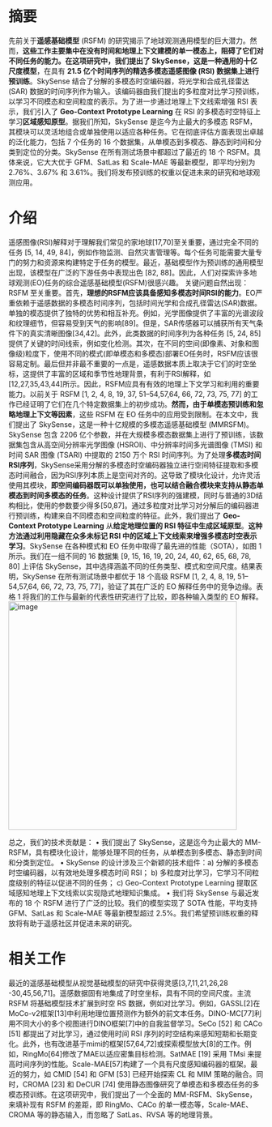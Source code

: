 # 摘要
先前关于**遥感基础模型** (RSFM) 的研究揭示了地球观测通用模型的巨大潜力。然而，**这些工作主要集中在没有时间和地理上下文建模的单一模态上，阻碍了它们对不同任务的能力。**在这项研究中，我们提出了 SkySense，这是一种通用的**十亿尺度模型**，在具有 **21.5 亿个时间序列的精选多模态遥感图像 (RSI) 数据集上进行预训练**。SkySense 结合了分解的多模态时空编码器，将光学和合成孔径雷达 (SAR) 数据的时间序列作为输入。该编码器由我们提出的多粒度对比学习预训练，以学习不同模态和空间粒度的表示。为了进一步通过地理上下文线索增强 RSI 表示，我们引入了 **Geo-Context Prototype Learning** 在 RSI 的多模态时空特征上学习**区域感知原型**。据我们所知，SkySense 是迄今为止最大的多模态 RSFM，其模块可以灵活地组合或单独使用以适应各种任务。它在彻底评估方面表现出卓越的泛化能力，包括 7 个任务的 16 个数据集，从单模态到多模态、静态到时间和分类到定位的分类。SkySense 在所有测试场景中都超过了最近的 18 个 RSFM。具体来说，它大大优于 GFM、SatLas 和 Scale-MAE 等最新模型，即平均分别为 2.76%、3.67% 和 3.61%。我们将发布预训练的权重以促进未来的研究和地球观测应用。

# 介绍
遥感图像(RSI)解释对于理解我们常见的家地球[17,70]至关重要，通过完全不同的任务 [5, 14, 49, 84]，例如作物监测、自然灾害管理等。每个任务可能需要大量专门的努力和资源来构建特定于任务的模型。最近，基础模型作为预训练的通用模型出现，该模型在广泛的下游任务中表现出色 [82, 88]。因此，人们对探索许多地球观测(EO)任务的综合遥感基础模型(RSFM)很感兴趣。
关键问题自然出现：RSFM 至关重要。首先，**理想的RSFM应该具备感知多模态时间RSI的能力**。EO严重依赖于遥感数据的多模态时间序列，包括时间光学和合成孔径雷达(SAR)数据。单独的模态提供了独特的优势和相互补充。例如，光学图像提供了丰富的光谱波段和纹理细节，但容易受到天气的影响[89]。但是，SAR传感器可以捕获所有天气条件下的真实清晰图像[34,42]。此外，此类数据的时间序列为各种任务 [5, 24, 85] 提供了关键的时间线索，例如变化检测。其次，在不同的空间(即像素、对象和图像级)粒度下，使用不同的模式(即单模态和多模态)部署EO任务时，RSFM应该很容易定制。最后但并非最不重要的一点是，遥感数据本质上取决于它们的时空坐标，这提供了丰富的区域和季节性地理背景，有利于RSI解释，如[12,27,35,43,44]所示。因此，RSFM应具有有效的地理上下文学习和利用的重要能力。以前关于 RSFM [1, 2, 4, 8, 19, 37, 51–54,57,64, 66, 72, 73, 75, 77] 的工作已经证明了它们在几个特定数据集上的初步成功。**然而，由于单模态预训练和忽略地理上下文等因素**，这些 RSFM 在 EO 任务中的应用受到限制。在本文中，我们提出了 SkySense，这是一种十亿规模的多模态遥感基础模型 (MMRSFM)。SkySense 包含 2206 亿个参数，并在大规模多模态数据集上进行了预训练，该数据集包含从高空间分辨率光学图像 (HSROI)、中分辨率时间多光谱图像 (TMSI) 和时间 SAR 图像 (TSARI) 中提取的 2150 万个 RSI 时间序列。为了处理**多模态时间RSI序列**，SkySense采用分解的多模态时空编码器独立进行空间特征提取和多模态时间融合，因为RSI序列本质上是空间对齐的。这导致了模块化设计，允许灵活使用其模块，**即空间编码器既可以单独使用，也可以结合融合模块来支持从静态单模态到时间多模态的任务**。这种设计提供了RSI序列的强建模，同时与普通的3D结构相比，使用的参数要少得多[50,87]。通过多粒度对比学习对分解后的编码器进行预训练，构建来自不同模态和空间粒度的特征。此外，我们提出了 **Geo-Context Prototype Learning** 从**给定地理位置的 RSI 特征中生成区域原型**。**这种方法通过利用隐藏在众多未标记 RSI 中的区域上下文线索来增强多模态时空表示学习**。SkySense 在各种模式和 EO 任务中取得了最先进的性能（SOTA），如图 1 所示。我们在一组不同的 16 数据集 [9, 15, 16, 19, 20, 24, 40, 62, 65, 68, 78, 80] 上评估 SkySense，其中选择涵盖不同的任务类型、模式和空间尺度。结果表明，SkySense 在所有测试场景中都优于 18 个高级 RSFM [1, 2, 4, 8, 19, 51–54,57,64, 66, 72, 73, 75, 77]，验证了其在广泛的 EO 解释任务中的竞争边缘。表格 1 将我们的工作与最新的代表性研究进行了比较，即各种输入类型的 EO 解释。
<img width="451" alt="image" src="https://github.com/icey-zhang/notebook/assets/54712081/cd337f25-e240-4ced-b4b5-ca8a7b08cb0e">

总之，我们的技术贡献是： 
• 我们提出了 SkySense，这是迄今为止最大的 MM-RSFM，具有模块化设计，能够处理不同的任务，从单模态到多模态、静态到时间和分类到定位。
• SkySense 的设计涉及三个新颖的技术组件：a) 分解的多模态时空编码器，以有效地处理多模态时间 RSI； b) 多粒度对比学习，它学习不同粒度级别的特征以促进不同的任务； c) Geo-Context Prototype Learning 提取区域感知地理上下文线索以实现隐式地理知识集成。
• 我们将 SkySense 与最近发布的 18 个 RSFM 进行了广泛的比较。我们的模型实现了 SOTA 性能，平均支持 GFM、SatLas 和 Scale-MAE 等最新模型超过 2.5%。我们希望预训练权重的释放将有助于遥感社区并促进未来的研究。

# 相关工作
最近的遥感基础模型从视觉基础模型的研究中获得灵感[3,7,11,21,26,28 -30,45,56,71]。遥感数据固有地集成了时空坐标，具有不同的空间尺度。主流 RSFM 将基础模型技术扩展到时空 RS 数据，例如对比学习。例如，GASSL[2]在MoCo-v2框架[13]中利用地理位置预测作为额外的前文本任务。DINO-MC[77]利用不同大小的多个视图进行DINO框架[7]中的自我监督学习。SeCo [52] 和 CACo [51] 都提出了对比学习，通过使用时间 RSI 序列的时空结构来感知短期和长期变化。此外，也有改进基于mimi的框架[57,64,72]或探索模型放大[8]的工作。例如，RingMo[64]修改了MAE以适应密集目标检测。SatMAE [19] 采用 TMsi 来提高时间序列的性能。Scale-MAE[57]构建了一个具有尺度感知编码器的框架。最近的努力，如 CMID [54] 和 GFM [53] 已经开始探索 CL 和 MIM 策略的融合。同时，CROMA [23] 和 DeCUR [74] 使用静态图像研究了单模态和多模态任务的多模态预训练。在这项研究中，我们提出了一个全面的 MM-RSFM、SkySense，来填补现有 RSFM 的差距，即 RingMo、CACo 的单一模态等，Scale-MAE、CROMA 等的静态输入，而忽略了 SatLas、RVSA 等的地理背景。
